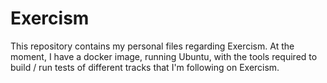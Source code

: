 # Exercism

This repository contains my personal files regarding Exercism. At the moment, I have a docker image, running Ubuntu, with the tools required to build / run tests of different tracks that I'm following on Exercism.
